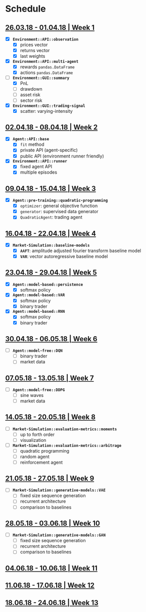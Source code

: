 # Schedule

## [26.03.18 - 01.04.18 | Week 1](../log/week_1.ipynb)

- [x] **`Environment::API::observation`**
    * [x] prices vector
    * [x] returns vector
    * [x] last weights

- [x] **`Environment::API::multi-agent`**
    * [x] rewards `pandas.DataFrame`
    * [x] actions `pandas.DataFrame`

- [ ] **`Environment::GUI::summary`**
    * [x] PnL
    * [ ] drawdown
    * [ ] asset risk
    * [ ] sector risk

- [x] **`Environment::GUI::trading-signal`**
    * [x] scatter: varying-intensity

## [02.04.18 - 08.04.18 | Week 2](../log/week_2.ipynb)

- [x] **`Agent::API::base`**
    * [x] `fit` method
    * [x] private API (agent-specific)
    * [x] public API (environment runner friendly)

- [x] **`Environment::API::runner`**
    * [x] fixed agent API
    * [x] multiple episodes

## [09.04.18 - 15.04.18 | Week 3](../log/week_3.ipynb)

- [x] **`Agent::pre-training::quadratic-programming`**
    * [x] `optimizer`: general objective function
    * [x] `generator`: supervised data generator
    * [x] `QuadraticAgent`: trading agent

## [16.04.18 - 22.04.18 | Week 4](../log/week_4.ipynb)

- [x] **`Market-Simulation::baseline-models`**
    * [x] **`AAFT`**: amplitude adjusted fourier transform baseline model
    * [x] **`VAR`**: vector autoregressive baseline model

## [23.04.18 - 29.04.18 | Week 5](../log/week_5.ipynb)

- [x] **`Agent::model-based::persistence`**
    - [x] softmax policy

- [x] **`Agent::model-based::VAR`**
    - [x] softmax policy
    - [x] binary trader

- [x] **`Agent::model-based::RNN`**
    - [x] softmax policy
    - [x] binary trader
 
## [30.04.18 - 06.05.18 | Week 6](../log/week_6.ipynb)

- [ ] **`Agent::model-free::DQN`**
    - [ ] binary trader
    - [ ] market data

## [07.05.18 - 13.05.18 | Week 7](../log/week_7.ipynb)

- [ ] **`Agent::model-free::DDPG`**
    - [ ] sine waves
    - [ ] market data

## [14.05.18 - 20.05.18 | Week 8](../log/week_8.ipynb)

- [ ] **`Market-Simulation::evaluation-metrics::moments`**
    * [ ] up to forth order
    * [ ] visualization

- [ ] **`Market-Simulation::evaluation-metrics::arbitrage`**
    * [ ] quadratic programming
    * [ ] random agent
    * [ ] reinforcement agent

## [21.05.18 - 27.05.18 | Week 9](../log/week_9.ipynb)

- [ ] **`Market-Simulation::generative-models::VAE`**
    * [ ] fixed size sequence generation
    * [ ] recurrent architecture
    * [ ] comparison to baselines

## [28.05.18 - 03.06.18 | Week 10](../log/week_10.ipynb)

- [ ] **`Market-Simulation::generative-models::GAN`**
    * [ ] fixed size sequence generation
    * [ ] recurrent architecture
    * [ ] comparison to baselines

## [04.06.18 - 10.06.18 | Week 11](../log/week_11.ipynb)

## [11.06.18 - 17.06.18 | Week 12](../log/week_12.ipynb)

## [18.06.18 - 24.06.18 | Week 13](../log/week_13.ipynb)